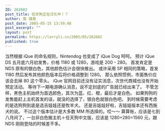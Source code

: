 ```yaml
---
ID: 262682
post_title: 任天狗正在汉化中！？
author: 南 靖男
post_date: 2005-05-15 13:59:48
post_excerpt: ""
layout: post
permalink: https://larryli.cn/2005/05/262682
published: true
---
```

当然根据 iQue 的命名规则，Nintendog 也变成了 iQue Dog 呵呵。
预计 iQue DS 五月底六月初发售，价格 1180 或 1280，游戏是 200 - 280。
首发肯定是 NDS 原有的银白色，其他颜色估计会很快推出。
或许采用 SP 相同的策略，首发 1180 然后发布其他颜色版本后将价格调整到 1280。
那么依照惯例，市面售价应该会去掉 80 这个零头。
iQue 官网目前还没有证实消息，次世代商城也没有开始预定活动。
等待下一期电游确认消息，说不定封底的广告就已经出来了。
不管怎样，黑色主机始终为首选颜色，其次为蓝、红、橙，最后才是白色。
如果狗狗的发售能赶上主机首发的话，就没的选择了，银白色就银白色吧。
到时候需要考虑的是选狗狗到底是选吉娃娃还是牧羊犬。
还是吉娃娃好啦，吉娃娃版本还有西施犬的说。
不过这个版本估计是大多数 MM 所选择的。哎～～
算算账，应该是七到八月间了，一台非白色搬主机＋任天狗中文版，应该是 1280+280=1560 元，跟 NDS 刚刚登陆的时候差不多。